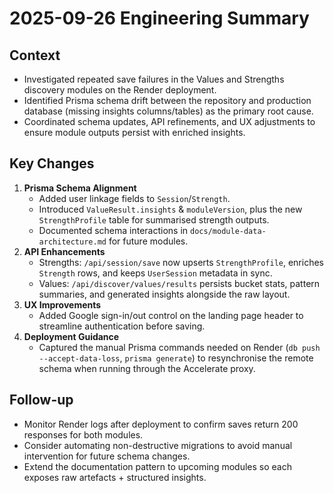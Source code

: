 # 2025-09-26 Engineering Summary

## Context
- Investigated repeated save failures in the Values and Strengths discovery modules on the Render deployment.
- Identified Prisma schema drift between the repository and production database (missing insights columns/tables) as the primary root cause.
- Coordinated schema updates, API refinements, and UX adjustments to ensure module outputs persist with enriched insights.

## Key Changes
1. **Prisma Schema Alignment**
   - Added user linkage fields to `Session`/`Strength`.
   - Introduced `ValueResult.insights` & `moduleVersion`, plus the new `StrengthProfile` table for summarised strength outputs.
   - Documented schema interactions in `docs/module-data-architecture.md` for future modules.
2. **API Enhancements**
   - Strengths: `/api/session/save` now upserts `StrengthProfile`, enriches `Strength` rows, and keeps `UserSession` metadata in sync.
   - Values: `/api/discover/values/results` persists bucket stats, pattern summaries, and generated insights alongside the raw layout.
3. **UX Improvements**
   - Added Google sign-in/out control on the landing page header to streamline authentication before saving.
4. **Deployment Guidance**
   - Captured the manual Prisma commands needed on Render (`db push --accept-data-loss`, `prisma generate`) to resynchronise the remote schema when running through the Accelerate proxy.

## Follow-up
- Monitor Render logs after deployment to confirm saves return 200 responses for both modules.
- Consider automating non-destructive migrations to avoid manual intervention for future schema changes.
- Extend the documentation pattern to upcoming modules so each exposes raw artefacts + structured insights.
